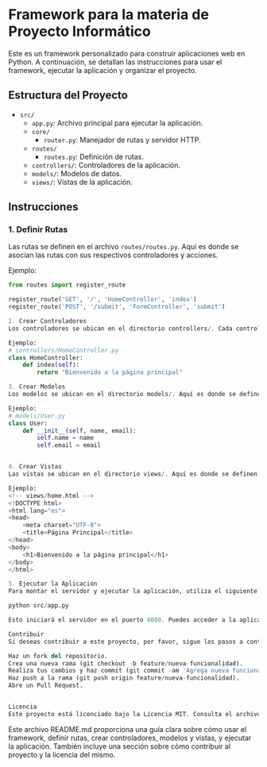 # Framework para la materia de Proyecto Informático

Este es un framework personalizado para construir aplicaciones web en Python. A continuación, se detallan las instrucciones para usar el framework, ejecutar la aplicación y organizar el proyecto.

## Estructura del Proyecto

- `src/`
  - `app.py`: Archivo principal para ejecutar la aplicación.
  - `core/`
    - `router.py`: Manejador de rutas y servidor HTTP.
  - `routes/`
    - `routes.py`: Definición de rutas.
  - `controllers/`: Controladores de la aplicación.
  - `models/`: Modelos de datos.
  - `views/`: Vistas de la aplicación.

## Instrucciones

### 1. Definir Rutas

Las rutas se definen en el archivo `routes/routes.py`. Aquí es donde se asocian las rutas con sus respectivos controladores y acciones.

Ejemplo:
```python
from routes import register_route

register_route('GET', '/', 'HomeController', 'index')
register_route('POST', '/submit', 'FormController', 'submit')

2. Crear Controladores
Los controladores se ubican en el directorio controllers/. Cada controlador es una clase que contiene métodos que actúan como acciones para las rutas.

Ejemplo:
# controllers/HomeController.py
class HomeController:
    def index(self):
        return "Bienvenido a la página principal"

3. Crear Modelos
Los modelos se ubican en el directorio models/. Aquí es donde se definen las estructuras de datos y las interacciones con la base de datos.

Ejemplo:
# models/User.py
class User:
    def __init__(self, name, email):
        self.name = name
        self.email = email


4. Crear Vistas
Las vistas se ubican en el directorio views/. Aquí es donde se definen las plantillas HTML y la lógica de presentación.

Ejemplo:
<!-- views/home.html -->
<!DOCTYPE html>
<html lang="es">
<head>
    <meta charset="UTF-8">
    <title>Página Principal</title>
</head>
<body>
    <h1>Bienvenido a la página principal</h1>
</body>
</html>

5. Ejecutar la Aplicación
Para montar el servidor y ejecutar la aplicación, utiliza el siguiente comando:

python src/app.py

Esto iniciará el servidor en el puerto 8080. Puedes acceder a la aplicación en tu navegador web en http://localhost:8080.

Contribuir
Si deseas contribuir a este proyecto, por favor, sigue los pasos a continuación:

Haz un fork del repositorio.
Crea una nueva rama (git checkout -b feature/nueva-funcionalidad).
Realiza tus cambios y haz commit (git commit -am 'Agrega nueva funcionalidad').
Haz push a la rama (git push origin feature/nueva-funcionalidad).
Abre un Pull Request.


Licencia
Este proyecto está licenciado bajo la Licencia MIT. Consulta el archivo LICENSE para más detalles.

```

Este archivo README.md proporciona una guía clara sobre cómo usar el framework, definir rutas, crear controladores, modelos y vistas, y ejecutar la aplicación. También incluye una sección sobre cómo contribuir al proyecto y la licencia del mismo.